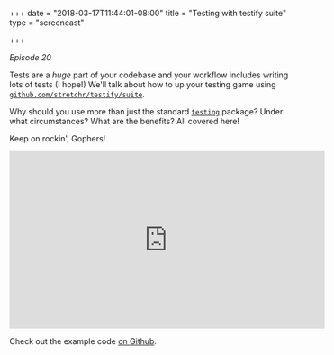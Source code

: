 +++
date = "2018-03-17T11:44:01-08:00"
title = "Testing with testify suite"
type = "screencast"

+++

_Episode 20_

Tests are a _huge_ part of your codebase and your workflow includes writing lots
of tests (I hope!) We'll talk about how to up your testing game using 
[`github.com/stretchr/testify/suite`](https://godoc.org/github.com/stretchr/testify/suite).

Why should you use more than just the standard [`testing`](https://godoc.org/testing)
package? Under what circumstances? What are the benefits? All covered here!

<!--more-->

Keep on rockin', Gophers!

<iframe width="560" height="315" src="https://www.youtube.com/embed/z-LFbV8kiMM" frameborder="0" allow="autoplay; encrypted-media" allowfullscreen></iframe>

Check out the example code [on Github](https://github.com/arschles/go-in-5-minutes/tree/master/episode20).

